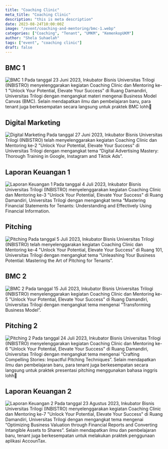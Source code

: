 ```yaml
---
title: "Coaching Clinic"
meta_title: "Coaching Clinic"
description: "this is meta description"
date: 2023-08-24T10:00:00Z
image: "/event/coaching-and-mentoring/bmc-1.webp"
categories: ["Coaching", "Tenant", "UMKM", "KemenkopUKM"]
author: "Shela Suhaelah"
tags: ["event", "coaching clinic"]
draft: false
---
```


## BMC 1
![BMC 1](/event/coaching-and-mentoring/bmc-1.webp)
Pada tanggal 23 Juni 2023, Inkubator Bisnis Universitas Trilogi (INBISTRO) menyelenggarakan kegiatan Coaching Clinic dan Mentoring ke-1 "Unlock Your Potential, Elevate Your Success" di Ruang Damandiri, Universitas Trilogi dengan mengangkat materi mengenai Business Model Canvas (BMC). Selain mendapatkan ilmu dan pembelajaran baru, para tenant juga berkesempatan secara langsung untuk praktek BMC lohh🤩

## Digital Marketing
![Digital Marketing](/event/coaching-and-mentoring/digital-marketing.webp)
Pada tanggal 27 Juni 2023, Inkubator Bisnis Universitas Trilogi (INBISTRO) telah menyelenggarakan kegiatan Coaching Clinic dan Mentoring ke-2 "Unlock Your Potential, Elevate Your Success" di Universitas Trilogi dengan mengangkat tema “Digital Advertising Mastery: Thorough Training in Google, Instagram and Tiktok Ads”.

## Laporan Keuangan 1
![Laporan Keuangan 1](/event/coaching-and-mentoring/lk-1.webp)
Pada tanggal 4 Juli 2023, Inkubator Bisnis Universitas Trilogi (INBISTRO) menyelenggarakan kegiatan Coaching Clinic dan Mentoring ke-3 "Unlock Your Potential, Elevate Your Success" di Ruang Damandiri, Universitas Trilogi dengan mengangkat tema “Mastering Financial Statements for Tenants: Understanding and Effectively Using Financial Information.

## Pitching
![Pitching](/event/coaching-and-mentoring/pitching-1.webp)
Pada tanggal 5 Juli 2023, Inkubator Bisnis Universitas Trilogi (INBISTRO) telah menyelenggarakan kegiatan Coaching Clinic dan Mentoring ke-4 "Unlock Your Potential, Elevate Your Success" di Ruang 101, Universitas Trilogi dengan mengangkat tema “Unleashing Your Business Potential: Mastering the Art of Pitching for Tenants”.

## BMC 2
![BMC 2](/event/coaching-and-mentoring/bmc-2.webp)
Pada tanggal 15 Juli 2023, Inkubator Bisnis Universitas Trilogi (INBISTRO) menyelenggarakan kegiatan Coaching Clinic dan Mentoring ke-5 "Unlock Your Potential, Elevate Your Success" di Ruang Damandiri, Universitas Trilogi dengan mengangkat tema mengenai “Transforming Business Model”.

## Pitching 2
![Pitching 2](/event/coaching-and-mentoring/pitching-2.webp)
Pada tanggal 24 Juli 2023, Inkubator Bisnis Universitas Trilogi (INBISTRO) menyelenggarakan kegiatan Coaching Clinic dan Mentoring ke-6 "Unlock Your Potential, Elevate Your Success" di Ruang Damandiri, Universitas Trilogi dengan mengangkat tema mengenai “Crafting Compelling Stories: Impactful Pitching Techniques”. Selain mendapatkan ilmu dan pembelajaran baru, para tenant juga berkesempatan secara langsung untuk praktek presentasi pitching menggunakan bahasa inggris lohh🤩

## Laporan Keuangan 2
![Laporan Keuangan 2](/event/coaching-and-mentoring/lk-2.webp)
Pada tanggal 23 Agustus 2023, Inkubator Bisnis Universitas Trilogi (INBISTRO) menyelenggarakan kegiatan Coaching Clinic dan Mentoring ke-7 "Unlock Your Potential, Elevate Your Success" di Ruang Damandiri, Universitas Trilogi dengan mengangkat tema mengenai “Optimizing Business Valuation through Financial Reports and Converting Intangible Assets to Shares”. Selain mendapatkan ilmu dan pembelajaran baru, tenant juga berkesempatan untuk melakukan praktek penggunaan aplikasi AccounTax.
